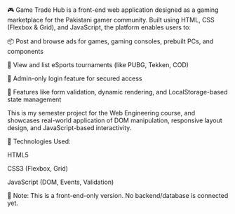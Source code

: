🎮 Game Trade Hub is a front-end web application designed as a gaming marketplace for the Pakistani gamer community. Built using HTML, CSS (Flexbox & Grid), and JavaScript, the platform enables users to:

📦 Post and browse ads for games, gaming consoles, prebuilt PCs, and components

🎯 View and list eSports tournaments (like PUBG, Tekken, COD)

🔐 Admin-only login feature for secured access

🧠 Features like form validation, dynamic rendering, and LocalStorage-based state management

This is my semester project for the Web Engineering course, and showcases real-world application of DOM manipulation, responsive layout design, and JavaScript-based interactivity.

🔧 Technologies Used:

HTML5

CSS3 (Flexbox, Grid)

JavaScript (DOM, Events, Validation)

📁 Note: This is a front-end-only version. No backend/database is connected yet.

